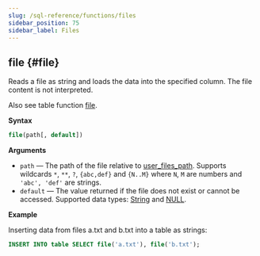 ```yaml
---
slug: /sql-reference/functions/files
sidebar_position: 75
sidebar_label: Files
---
```


## file {#file}

Reads a file as string and loads the data into the specified column. The file content is not interpreted.

Also see table function [file](../table-functions/file.md).

**Syntax**

``` sql
file(path[, default])
```

**Arguments**

- `path` — The path of the file relative to [user_files_path](../../operations/server-configuration-parameters/settings.md#user_files_path). Supports wildcards `*`, `**`, `?`, `{abc,def}` and `{N..M}` where `N`, `M` are numbers and `'abc', 'def'` are strings.
- `default` — The value returned if the file does not exist or cannot be accessed. Supported data types: [String](../data-types/string.md) and [NULL](/operations/settings/formats#input_format_null_as_default).

**Example**

Inserting data from files a.txt and b.txt into a table as strings:

``` sql
INSERT INTO table SELECT file('a.txt'), file('b.txt');
```
